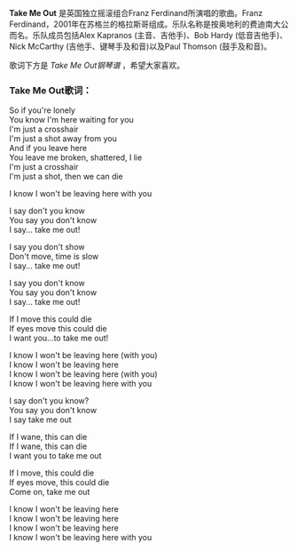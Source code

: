 

**Take Me Out** 是英国独立摇滚组合Franz Ferdinand所演唱的歌曲。Franz
Ferdinand，2001年在苏格兰的格拉斯哥组成。乐队名称是按奥地利的费迪南大公而名。乐队成员包括Alex Kapranos (主音、吉他手)、Bob
Hardy (低音吉他手)、Nick McCarthy (吉他手、键琴手及和音)以及Paul Thomson (鼓手及和音)。

  
歌词下方是 _Take Me Out钢琴谱_ ，希望大家喜欢。

### Take Me Out歌词：

So if you're lonely  
You know I'm here waiting for you  
I'm just a crosshair  
I'm just a shot away from you  
And if you leave here  
You leave me broken, shattered, I lie  
I'm just a crosshair  
I'm just a shot, then we can die

I know I won't be leaving here with you

I say don't you know  
You say you don't know  
I say... take me out!

I say you don't show  
Don't move, time is slow  
I say... take me out!

I say you don't know  
You say you don't know  
I say... take me out!

If I move this could die  
If eyes move this could die  
I want you...to take me out!

I know I won't be leaving here (with you)  
I know I won't be leaving here  
I know I won't be leaving here (with you)  
I know I won't be leaving here with you

I say don't you know?  
You say you don't know  
I say take me out

If I wane, this can die  
If I wane, this can die  
I want you to take me out

If I move, this could die  
If eyes move, this could die  
Come on, take me out

I know I won't be leaving here  
I know I won't be leaving here  
I know I won't be leaving here  
I know I won't be leaving here with you

